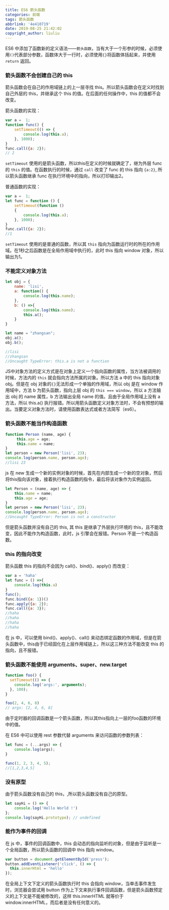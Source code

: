 ```yaml
---
title: ES6 箭头函数
categories: 前端
tags: 箭头函数
abbrlink: '4e410719'
date: 2019-08-25 21:42:02
copyright_author: liuliu
---
```


ES6 中添加了函数新的定义语法——`箭头函数`，当有大于一个形参的时候，必须使用`()`代表部分参数，函数体大于一行时，必须使用`{}`将函数体括起来，并使用 `return` 返回。

### 箭头函数不会创建自己的 this

箭头函数会在自己的作用域链上的上一层寻找 this。所以箭头函数会在定义时找到自己外层的 this，并继承这个 this 的值。在后面的任何操作中，this 的值都不会改变。

箭头函数的实现：

```javascript
var a =  1;
function func() {
    setTimeout(() => {
        console.log(this.a);
    }, 1000);
}
func.call({a: 2});
// 2
```

`setTimeout` 使用的是箭头函数，所以this在定义的时候就确定了，继为外层 func 的 `this` 的值。在函数执行的时候，通过 `call` 改变了 func 的 this 指向 `{a:2}`, 所以箭头函数继承 func 在执行环境中的指向，所以打印输出2。

普通函数的实现：

```javascript
var a =  1;
let func = function () {
    setTimeout(function () 
    {
        console.log(this.a);
    }, 1000);
}
func.call({a: 2});
//1
```
`setTimeout` 使用的是普通的函数，所以其 `this` 指向为函数运行时的所在的作用域。在1秒之后函数是在全局作用域中执行的，此时 this 指向 window 对象，所以输出为1。

### 不能定义对象方法

```javascript 
let obj = {
    name: 'lisi',
    a: function() {
        console.log(this.name);
    },
    b: () =>{
        console.log(this.name);
        this.a();
    }
}

let name = "zhangsan";
obj.a();
obj.b();

//lisi
//zhangsan
//Uncaught TypeError: this.a is not a function
```

JS中对象方法的定义方式是在对象上定义一个指向函数的属性，当方法被调用的时候，方法内的 `this` 就会指向方法所属的对象。所以方法 a 中的 this 指向对象obj。但是在 obj 对象的`{}`无法形成一个单独的作用域，所以 obj 是在 window 作用域中，方法 b 为箭头函数，指向上层 obj 的 `this === window`，所以 a 方法输出 obj 的 name 属性，b 方法输出全局 name 的值。且由于全局作用域上没有 a 方法，所以 this.a() 执行报错。所以用箭头函数定义对象方法时，不会有预想的输出。当要定义对象方法时，请使用函数表达式或者方法简写（es6）。

### 箭头函数不能当作构造函数 


```javascript
function Person (name, age) {
     this.age = age;
     this.name = name;
}
let person = new Person('lisi', 23);
console.log(person.name, person.age);
//lisi 23
```
js 在 new 生成一个新的实例对象的时候，首先在内部生成一个新的空对象，然后将this指向该对象，接着执行构造函数的指令，最后将该对象作为实例返回。

```javascript
let Person = (name, age) => {
    this.name = name;
    this.age = age;
}
let person = new Person('lisi', 23);
console.log(person.name, person.age);
//Uncaught TypeError: Person is not a constructor
```

但是箭头函数并没有自己的 this, 其 this 是继承了外层执行环境的 this，且不能改变，因此不能作为构造函数，此时，js 引擎会在报错。Person 不是一个构造函数。

### this 的指向改变

箭头函数 this 的指向不会因为 call()、bind()、apply() 而改变：

```javascript
var a = 'haha'
let func = () =>{
    console.log(this.a)
}
func();
func.bind({a: 1})()
func.apply({a: 2});
func.call({a: 3});
//haha
//haha
//haha
//haha
```

在 js 中，可以使用 bind()、apply()、call() 来动态绑定函数的作用域，但是在箭头函数中，this由于已经固化在上层作用域链上，所以这三种方法不能改变 this 的指向，且不报错。

### 箭头函数不能使用 arguments、super、new.target 

```javascript
function foo() {
  setTimeout(() => {
    console.log('args:', arguments);
  }, 100);
}

foo(2, 4, 6, 8)
// args: [2, 4, 6, 8]
```

由于定时器的回调函数是一个箭头函数，所以其this指向上一层的foo函数的环境中的值。

在 ES6 中可以使用 rest 参数代替 arguments 来访问函数的参数列表：

```javascript
let func = (...args) => {
    console.log(args);
}

func(1, 2, 3, 4, 5);
//[1,2,3,4,5]
```

### 没有原型

由于箭头函数没有自己的 this，,所以箭头函数没有自己的原型。

```javascript
let sayHi = () => {
    console.log('Hello World !')
};
console.log(sayHi.prototype); // undefined
```

### 能作为事件的回调 

在 js 中，事件的回调函数中，this 会动态的指向监听的对象，但是由于监听是一个全局函数，所以箭头函数的回调中 this 指向 window。

```javascript
var button = document.getElementById('press');
button.addEventListener('click', () => {
  this.innerHtml = 'hello'
});
```

在全局上下文下定义的箭头函数执行时 this 会指向 window，当单击事件发生时，浏览器会尝试用 button 作为上下文来执行事件回调函数，但是箭头函数预定义的上下文是不能被修改的，这样 this.innerHTML 就等价于 window.innerHTML，而后者是没有任何意义的。

